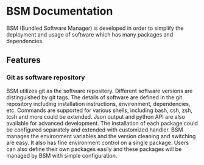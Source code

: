 # BSM Documentation

BSM (Bundled Software Manager) is developed in order to simplify the
deployment and usage of software which has many packages and
dependencies.

## Features

### Git as software repository

BSM utilizes git as the software
repository. Different software versions are distinguished by git tags.
The details of software are defined in the git repository including
installation instructions, environment, dependencies, etc. Commands are
supported for various shells, including bash, csh, zsh, tcsh and more
could be extended. Json output and python API are also available for
advanced development. The installation of each package could be
configured separately and extended with customized handler. BSM manages
the environment variables and the version cleaning and switching are
easy. It also has fine environment control on a single package. Users
can also define their own packages easily and these packages will be
managed by BSM with simple configuration.
